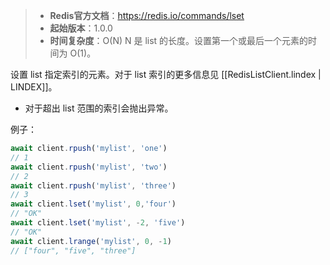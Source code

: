 > - **Redis官方文档**：https://redis.io/commands/lset
> - **起始版本**：1.0.0
> - **时间复杂度**：O(N) N 是 list 的长度。设置第一个或最后一个元素的时间为 O(1)。

设置 list 指定索引的元素。对于 list 索引的更多信息见 [[RedisListClient.lindex | LINDEX]]。

- 对于超出 list 范围的索引会抛出异常。

例子：

```typescript
await client.rpush('mylist', 'one')
// 1
await client.rpush('mylist', 'two')
// 2
await client.rpush('mylist', 'three')
// 3
await client.lset('mylist', 0,'four')
// "OK"
await client.lset('mylist', -2, 'five')
// "OK"
await client.lrange('mylist', 0, -1)
// ["four", "five", "three"]
```
